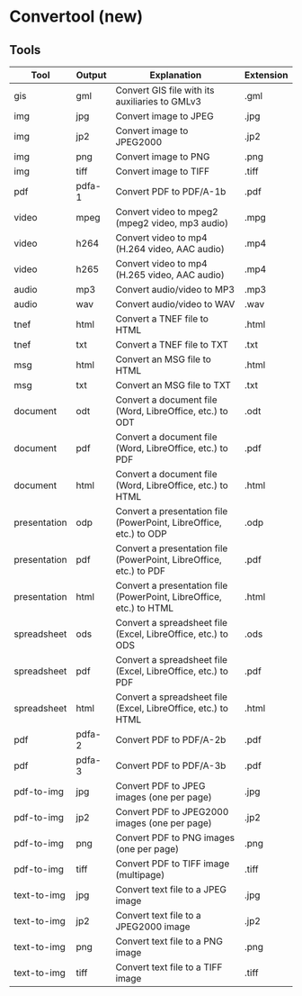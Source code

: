 # Convertool (new)

## Tools

| Tool         | Output | Explanation                                                         | Extension |
|--------------|--------|---------------------------------------------------------------------|-----------|
| gis          | gml    | Convert GIS file with its auxiliaries to GMLv3                      | .gml      |
| img          | jpg    | Convert image to JPEG                                               | .jpg      |
| img          | jp2    | Convert image to JPEG2000                                           | .jp2      |
| img          | png    | Convert image to PNG                                                | .png      |
| img          | tiff   | Convert image to TIFF                                               | .tiff     |
| pdf          | pdfa-1 | Convert PDF to PDF/A-1b                                             | .pdf      |
| video        | mpeg   | Convert video to mpeg2 (mpeg2 video, mp3 audio)                     | .mpg      |
| video        | h264   | Convert video to mp4 (H.264 video, AAC audio)                       | .mp4      |
| video        | h265   | Convert video to mp4 (H.265 video, AAC audio)                       | .mp4      |
| audio        | mp3    | Convert audio/video to MP3                                          | .mp3      |
| audio        | wav    | Convert audio/video to WAV                                          | .wav      |
| tnef         | html   | Convert a TNEF file to HTML                                         | .html     |
| tnef         | txt    | Convert a TNEF file to TXT                                          | .txt      |
| msg          | html   | Convert an MSG file to HTML                                         | .html     |
| msg          | txt    | Convert an MSG file to TXT                                          | .txt      |
| document     | odt    | Convert a document file (Word, LibreOffice, etc.) to ODT            | .odt      |
| document     | pdf    | Convert a document file (Word, LibreOffice, etc.) to PDF            | .pdf      |
| document     | html   | Convert a document file (Word, LibreOffice, etc.) to HTML           | .html     |
| presentation | odp    | Convert a presentation file (PowerPoint, LibreOffice, etc.) to ODP  | .odp      |
| presentation | pdf    | Convert a presentation file (PowerPoint, LibreOffice, etc.) to PDF  | .pdf      |
| presentation | html   | Convert a presentation file (PowerPoint, LibreOffice, etc.) to HTML | .html     |
| spreadsheet  | ods    | Convert a spreadsheet file (Excel, LibreOffice, etc.) to ODS        | .ods      |
| spreadsheet  | pdf    | Convert a spreadsheet file (Excel, LibreOffice, etc.) to PDF        | .pdf      |
| spreadsheet  | html   | Convert a spreadsheet file (Excel, LibreOffice, etc.) to HTML       | .html     |
| pdf          | pdfa-2 | Convert PDF to PDF/A-2b                                             | .pdf      |
| pdf          | pdfa-3 | Convert PDF to PDF/A-3b                                             | .pdf      |
| pdf-to-img   | jpg    | Convert PDF to JPEG images (one per page)                           | .jpg      |
| pdf-to-img   | jp2    | Convert PDF to JPEG2000 images (one per page)                       | .jp2      |
| pdf-to-img   | png    | Convert PDF to PNG images (one per page)                            | .png      |
| pdf-to-img   | tiff   | Convert PDF to TIFF image (multipage)                               | .tiff     |
| text-to-img  | jpg    | Convert text file to a JPEG image                                   | .jpg      |
| text-to-img  | jp2    | Convert text file to a JPEG2000 image                               | .jp2      |
| text-to-img  | png    | Convert text file to a PNG image                                    | .png      |
| text-to-img  | tiff   | Convert text file to a TIFF image                                   | .tiff     |
